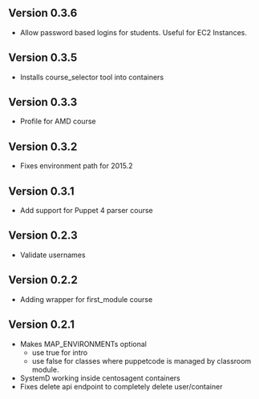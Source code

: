 ## Version 0.3.6

* Allow password based logins for students.  Useful for EC2 Instances.

## Version 0.3.5

* Installs course_selector tool into containers

## Version 0.3.3
* Profile for AMD course

## Version 0.3.2
* Fixes environment path for 2015.2

## Version 0.3.1
* Add support for Puppet 4 parser course

## Version 0.2.3
* Validate usernames

## Version 0.2.2
* Adding wrapper for first_module course

## Version 0.2.1

* Makes MAP_ENVIRONMENTs optional
  * use true for intro
  * use false for classes where puppetcode is managed by classroom module.
* SystemD working inside centosagent containers
* Fixes delete api endpoint to completely delete user/container
